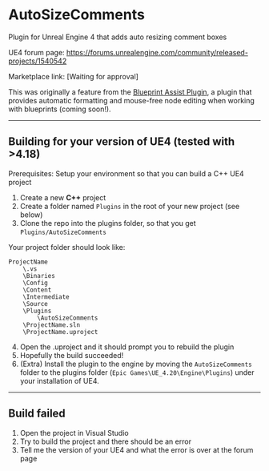 # AutoSizeComments
Plugin for Unreal Engine 4 that adds auto resizing comment boxes

UE4 forum page: https://forums.unrealengine.com/community/released-projects/1540542

Marketplace link: [Waiting for approval]

This was originally a feature from the [Blueprint Assist Plugin](https://forums.unrealengine.com/unreal-engine/marketplace/120671), a plugin that provides automatic formatting and mouse-free node editing when working with blueprints (coming soon!).

---

## Building for your version of UE4 (tested with >4.18)

Prerequisites: Setup your environment so that you can build a C++ UE4 project

1. Create a new **C++** project
2. Create a folder named `Plugins` in the root of your new project (see below)
3. Clone the repo into the plugins folder, so that you get `Plugins/AutoSizeComments`

Your project folder should look like:

```
ProjectName
    \.vs
    \Binaries
    \Config
    \Content
    \Intermediate
    \Source
    \Plugins
        \AutoSizeComments
    \ProjectName.sln
    \ProjectName.uproject
```
  
4. Open the .uproject and it should prompt you to rebuild the plugin
5. Hopefully the build succeeded!
6. (Extra) Install the plugin to the engine by moving the `AutoSizeComments` folder to the plugins folder (`Epic Games\UE_4.20\Engine\Plugins`) under your installation of UE4.

---

## Build failed

1. Open the project in Visual Studio
2. Try to build the project and there should be an error
3. Tell me the version of your UE4 and what the error is over at the forum page
